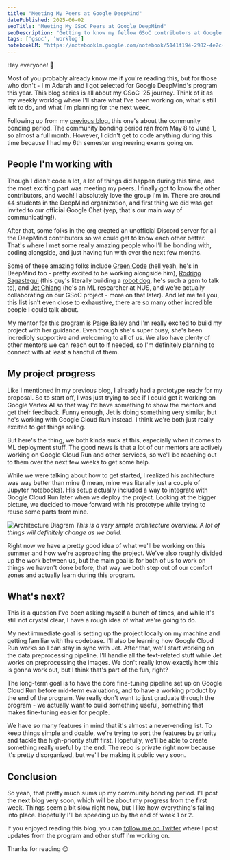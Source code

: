 ```yaml
---
title: "Meeting My Peers at Google DeepMind"
datePublished: 2025-06-02
seoTitle: "Meeting My GSoC Peers at Google DeepMind"
seoDescription: "Getting to know my fellow GSoC contributors at Google DeepMind, from robot dog builders to ML researchers. Here's what happened during community bonding and why I'm excited about the people I'll be working with this summer."
tags: ['gsoc', 'worklog']
notebookLM: "https://notebooklm.google.com/notebook/5141f194-2982-4e2c-9f6a-a817dda0a6f1?artifactId=16f3f17d-7fa6-4ab4-8c8f-bba626e9c5fc"
---
```


Hey everyone! 👋

Most of you probably already know me if you're reading this, but for those who don't - I'm Adarsh and I got selected for Google DeepMind's program this year. This blog series is all about my GSoC '25 journey. Think of it as my weekly worklog where I'll share what I've been working on, what's still left to do, and what I'm planning for the next week.

Following up from my [previous blog](https://adarshdubey.com/blog/gsoc-2025-google-deepmind), this one's about the community bonding period. The community bonding period ran from May 8 to June 1, so almost a full month. However, I didn't get to code anything during this time because I had my 6th semester engineering exams going on.

## People I'm working with

Though I didn't code a lot, a lot of things did happen during this time, and the most exciting part was meeting my peers. I finally got to know the other contributors, and woah! I absolutely love the group I'm in. There are around 44 students in the DeepMind organization, and first thing we did was get invited to our official Google Chat (yep, that's our main way of communicating!).

After that, some folks in the org created an unofficial Discord server for all the DeepMind contributors so we could get to know each other better. That's where I met some really amazing people who I'll be bonding with, coding alongside, and just having fun with over the next few months.

Some of these amazing folks include [Green Code](https://www.youtube.com/@Green-Code) (hell yeah, he's in DeepMind too - pretty excited to be working alongside him), [Rodrigo Sagastegui](https://www.linkedin.com/in/rodrigosagastegui/) (this guy's literally building a [robot dog](https://youtu.be/o4HV_wnNwyg?si=3QxoMx7TjQ-gSyYK), he's such a gem to talk to), and [Jet Chiang](https://www.linkedin.com/in/jet-chiang/) (he's an ML researcher at NUS, and we're actually collaborating on our GSoC project - more on that later). And let me tell you, this list isn't even close to exhaustive, there are so many other incredible people I could talk about.

My mentor for this program is [Paige Bailey](https://www.linkedin.com/in/dynamicwebpaige/) and I'm really excited to build my project with her guidance. Even though she's super busy, she's been incredibly supportive and welcoming to all of us. We also have plenty of other mentors we can reach out to if needed, so I'm definitely planning to connect with at least a handful of them.

## My project progress

Like I mentioned in my previous blog, I already had a prototype ready for my proposal. So to start off, I was just trying to see if I could get it working on Google Vertex AI so that way I'd have something to show the mentors and get their feedback. Funny enough, Jet is doing something very similar, but he's working with Google Cloud Run instead. I think we're both just really excited to get things rolling.

But here's the thing, we both kinda suck at this, especially when it comes to ML deployment stuff. The good news is that a lot of our mentors are actively working on Google Cloud Run and other services, so we'll be reaching out to them over the next few weeks to get some help.

While we were talking about how to get started, I realized his architecture was way better than mine (I mean, mine was literally just a couple of Jupyter notebooks). His setup actually included a way to integrate with Google Cloud Run later when we deploy the project. Looking at the bigger picture, we decided to move forward with his prototype while trying to reuse some parts from mine.

![Architecture Diagram](/images/gsoc-community-bonding/architecture-diagram.jpeg)
_This is a very simple architecture overview. A lot of things will definitely change as we build._

Right now we have a pretty good idea of what we'll be working on this summer and how we're approaching the project. We've also roughly divided up the work between us, but the main goal is for both of us to work on things we haven't done before; that way we both step out of our comfort zones and actually learn during this program.

## What's next?

This is a question I've been asking myself a bunch of times, and while it's still not crystal clear, I have a rough idea of what we're going to do.

My next immediate goal is setting up the project locally on my machine and getting familiar with the codebase. I'll also be learning how Google Cloud Run works so I can stay in sync with Jet. After that, we'll start working on the data preprocessing pipeline. I'll handle all the text-related stuff while Jet works on preprocessing the images. We don't really know exactly how this is gonna work out, but I think that's part of the fun, right?

The long-term goal is to have the core fine-tuning pipeline set up on Google Cloud Run before mid-term evaluations, and to have a working product by the end of the program. We really don't want to just graduate through the program - we actually want to build something useful, something that makes fine-tuning easier for people.

We have so many features in mind that it's almost a never-ending list. To keep things simple and doable, we're trying to sort the features by priority and tackle the high-priority stuff first. Hopefully, we'll be able to create something really useful by the end. The repo is private right now because it's pretty disorganized, but we'll be making it public very soon.

## Conclusion

So yeah, that pretty much sums up my community bonding period. I'll post the next blog very soon, which will be about my progress from the first week. Things seem a bit slow right now, but I like how everything's falling into place. Hopefully I'll be speeding up by the end of week 1 or 2.

If you enjoyed reading this blog, you can [follow me on Twitter](https://x.com/inclinedadarsh) where I post updates from the program and other stuff I'm working on.

Thanks for reading 😊